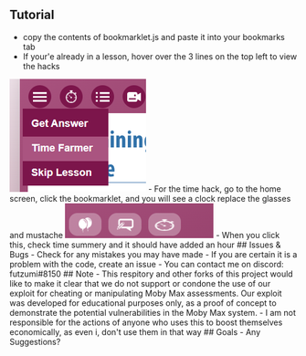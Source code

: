 ## Tutorial
- copy the contents of bookmarklet.js and paste it into your bookmarks tab
- If your'e already in a lesson, hover over the 3 lines on the top left to view the hacks
<img src="Lesson PRV.png" alt="Img">
- For the time hack, go to the home screen, click the bookmarklet, and you will see a clock replace the glasses and mustache
<img src="Timer PRV.png" alt="Img">
- When you click this, check time summery and it should have added an hour
## Issues & Bugs
- Check for any mistakes you may have made 
- If you are certain it is a problem with the code, create an issue
- You can contact me on discord: futzumi#8150
## Note
- This respitory and other forks of this project would like to make it clear that we do not support or condone the use of our exploit for cheating or manipulating Moby Max assessments. Our exploit was developed for educational purposes only, as a proof of concept to demonstrate the potential vulnerabilities in the Moby Max system.
- I am not responsible for the actions of anyone who uses this to boost themselves economically, as even i, don't use them in that way
## Goals
- Any Suggestions?
